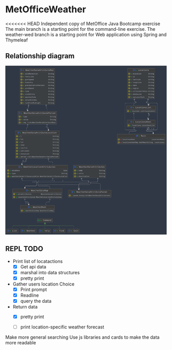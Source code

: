 # MetOfficeWeather
<<<<<<< HEAD
Independent copy of MetOffice Java Bootcamp exercise The main branch is a starting point for the command-line exercise. The weather-wed branch is a starting point for Web application using Spring and Thymeleaf

## Relationship diagram

![ERD for classes](image.png)

## REPL TODO

* Print list of locatactions
  * [x] Get api data
  * [x] marshal into data structures
  * [X] pretty print
* Gather users location Choice
  * [X] Print prompt
  * [X] Readline
  * [X] query the data
* Return data
  * [X] pretty print
  * [ ] print location-specific weather forecast



Make more general searching
Use js libraries and cards to make the data more readable